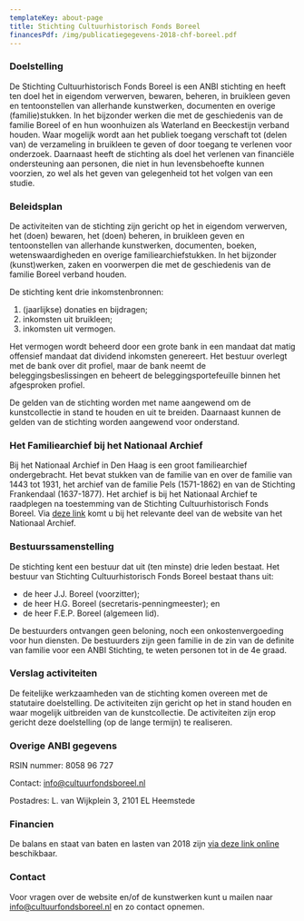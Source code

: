```yaml
---
templateKey: about-page
title: Stichting Cultuurhistorisch Fonds Boreel
financesPdf: /img/publicatiegegevens-2018-chf-boreel.pdf
---
```

### Doelstelling

De Stichting Cultuurhistorisch Fonds Boreel is een ANBI stichting en heeft ten doel het in eigendom verwerven, bewaren, beheren, in bruikleen geven en tentoonstellen van allerhande kunstwerken, documenten en overige (familie)stukken. In het bijzonder werken die met de geschiedenis van de familie Boreel of en hun woonhuizen als Waterland en Beeckestijn verband houden. Waar mogelijk wordt aan het publiek toegang verschaft tot (delen van) de verzameling in bruikleen te geven of door toegang te verlenen voor onderzoek. Daarnaast heeft de stichting als doel het verlenen van financiële ondersteuning aan personen, die niet in hun levensbehoefte kunnen voorzien, zo wel als het geven van gelegenheid tot het volgen van een studie.

### Beleidsplan

De activiteiten van de stichting zijn gericht op het in eigendom verwerven, het (doen) bewaren, het (doen) beheren, in bruikleen geven en tentoonstellen van allerhande kunstwerken, documenten, boeken, wetenswaardigheden en overige familiearchiefstukken. In het bijzonder (kunst)werken, zaken en voorwerpen die met de geschiedenis van de familie Boreel verband houden.

De stichting kent drie inkomstenbronnen:

1. (jaarlijkse) donaties en bijdragen;
2. inkomsten uit bruikleen;
3. inkomsten uit vermogen.

Het vermogen wordt beheerd door een grote bank in een mandaat dat matig offensief mandaat dat dividend inkomsten genereert. Het bestuur overlegt met de bank over dit profiel, maar de bank neemt de beleggingsbeslissingen en beheert de beleggingsportefeuille binnen het afgesproken profiel.

De gelden van de stichting worden met name aangewend om de kunstcollectie in stand te houden en uit te breiden. Daarnaast kunnen de gelden van de stichting worden aangewend voor onderstand.

### Het Familiearchief bij het Nationaal Archief

Bij het Nationaal Archief in Den Haag is een groot familiearchief ondergebracht. Het bevat stukken van de familie van en over de familie van 1443 tot 1931, het archief van de familie Pels (1571-1862) en van de Stichting Frankendaal (1637-1877). Het archief is bij het Nationaal Archief te raadplegen na toestemming van de Stichting Cultuurhistorisch Fonds Boreel. Via [deze link](https://www.nationaalarchief.nl/onderzoeken/archief/1.10.10) komt u bij het relevante deel van de website van het Nationaal Archief.

### Bestuurssamenstelling

De stichting kent een bestuur dat uit (ten minste) drie leden bestaat. Het bestuur van Stichting Cultuurhistorisch Fonds Boreel bestaat thans uit:

* de heer J.J. Boreel (voorzitter);
* de heer H.G. Boreel (secretaris-penningmeester); en
* de heer F.E.P. Boreel (algemeen lid).

De bestuurders ontvangen geen beloning, noch een onkostenvergoeding voor hun diensten. De bestuurders zijn geen familie in de zin van de definite van familie voor een ANBI Stichting, te weten personen tot in de 4e graad.

### Verslag activiteiten

De feitelijke werkzaamheden van de stichting komen overeen met de statutaire doelstelling. De activiteiten zijn gericht op het in stand houden en waar mogelijk uitbreiden van de kunstcollectie. De activiteiten zijn erop gericht deze doelstelling (op de lange termijn) te realiseren.

### Overige ANBI gegevens

RSIN nummer: 8058 96 727

Contact: info@cultuurfondsboreel.nl

Postadres: L. van Wijkplein 3, 2101 EL Heemstede

### Financien

De balans en staat van baten en lasten van 2018 zijn [via deze link online](https://cultuurfondsboreel.nl/img/publicatiegegevens-2018-chf-boreel.pdf) beschikbaar.

### Contact

Voor vragen over de website en/of de kunstwerken kunt u mailen naar [info@cultuurfondsboreel.nl](mailto:info@cultuurfondsboreel.nl) en zo contact opnemen.